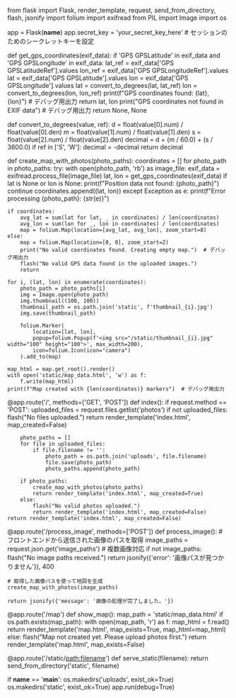 from flask import Flask, render_template, request, send_from_directory, flash, jsonify
import folium
import exifread
from PIL import Image
import os

app = Flask(__name__)
app.secret_key = 'your_secret_key_here'  # セッションのためのシークレットキーを設定

def get_gps_coordinates(exif_data):
    if 'GPS GPSLatitude' in exif_data and 'GPS GPSLongitude' in exif_data:
        lat_ref = exif_data['GPS GPSLatitudeRef'].values
        lon_ref = exif_data['GPS GPSLongitudeRef'].values
        lat = exif_data['GPS GPSLatitude'].values
        lon = exif_data['GPS GPSLongitude'].values
        lat = convert_to_degrees(lat, lat_ref)
        lon = convert_to_degrees(lon, lon_ref)
        print(f"GPS coordinates found: {lat}, {lon}")  # デバッグ用出力
        return lat, lon
    print("GPS coordinates not found in EXIF data")  # デバッグ用出力
    return None, None

def convert_to_degrees(value, ref):
    d = float(value[0].num) / float(value[0].den)
    m = float(value[1].num) / float(value[1].den)
    s = float(value[2].num) / float(value[2].den)
    decimal = d + (m / 60.0) + (s / 3600.0)
    if ref in ['S', 'W']:
        decimal = -decimal
    return decimal

def create_map_with_photos(photo_paths):
    coordinates = []
    for photo_path in photo_paths:
        try:
            with open(photo_path, 'rb') as image_file:
                exif_data = exifread.process_file(image_file)
            lat, lon = get_gps_coordinates(exif_data)
            if lat is None or lon is None:
                print(f"Position data not found: {photo_path}")
                continue
            coordinates.append((lat, lon))
        except Exception as e:
            print(f"Error processing {photo_path}: {str(e)}")

    if coordinates:
        avg_lat = sum(lat for lat, _ in coordinates) / len(coordinates)
        avg_lon = sum(lon for _, lon in coordinates) / len(coordinates)
        map = folium.Map(location=[avg_lat, avg_lon], zoom_start=8)
    else:
        map = folium.Map(location=[0, 0], zoom_start=2)
        print("No valid coordinates found. Creating empty map.")  # デバッグ用出力
        flash("No valid GPS data found in the uploaded images.")
        return

    for i, (lat, lon) in enumerate(coordinates):
        photo_path = photo_paths[i]
        img = Image.open(photo_path)
        img.thumbnail((100, 100))
        thumbnail_path = os.path.join('static', f'thumbnail_{i}.jpg')
        img.save(thumbnail_path)

        folium.Marker(
            location=[lat, lon],
            popup=folium.Popup(f'<img src="/static/thumbnail_{i}.jpg" width="100" height="100">', max_width=200),
            icon=folium.Icon(icon="camera")
        ).add_to(map)

    map_html = map.get_root().render()
    with open('static/map_data.html', 'w') as f:
        f.write(map_html)
    print(f"Map created with {len(coordinates)} markers")  # デバッグ用出力

@app.route('/', methods=['GET', 'POST'])
def index():
    if request.method == 'POST':
        uploaded_files = request.files.getlist('photos')
        if not uploaded_files:
            flash("No files uploaded.")
            return render_template('index.html', map_created=False)

        photo_paths = []
        for file in uploaded_files:
            if file.filename != '':
                photo_path = os.path.join('uploads', file.filename)
                file.save(photo_path)
                photo_paths.append(photo_path)
        
        if photo_paths:
            create_map_with_photos(photo_paths)
            return render_template('index.html', map_created=True)
        else:
            flash("No valid photos uploaded.")
            return render_template('index.html', map_created=False)
    return render_template('index.html', map_created=False)

@app.route('/process_image', methods=['POST'])
def process_image():
    # フロントエンドから送信された画像のパスを取得
    image_paths = request.json.get('image_paths')  # 複数画像対応
    if not image_paths:
        flash("No image paths received.")
        return jsonify({'error': '画像パスが見つかりません'}), 400
    
    # 取得した画像パスを使って地図を生成
    create_map_with_photos(image_paths)
    
    return jsonify({'message': '画像の処理が完了しました。'})

@app.route('/map')
def show_map():
    map_path = 'static/map_data.html'
    if os.path.exists(map_path):
        with open(map_path, 'r') as f:
            map_html = f.read()
        return render_template('map.html', map_exists=True, map_html=map_html)
    else:
        flash("Map not created yet. Please upload photos first.")
        return render_template('map.html', map_exists=False)

@app.route('/static/<path:filename>')
def serve_static(filename):
    return send_from_directory('static', filename)

if __name__ == '__main__':
    os.makedirs('uploads', exist_ok=True)
    os.makedirs('static', exist_ok=True)
    app.run(debug=True)
